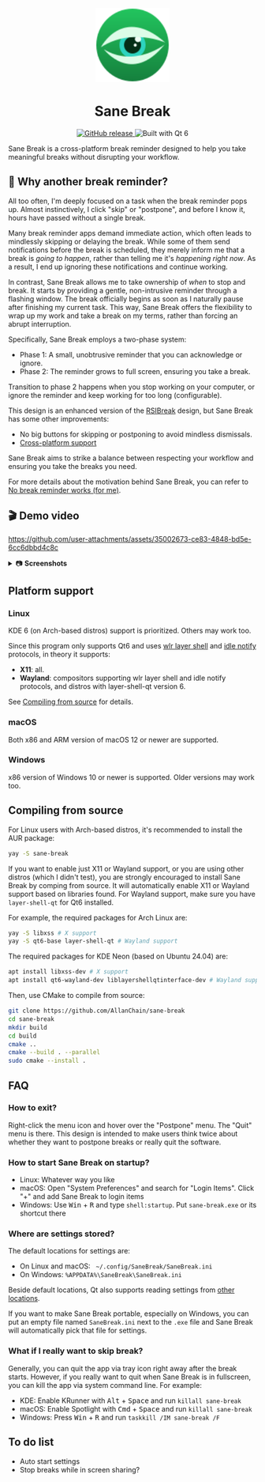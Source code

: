<p align="center">
  <img src="./resources/images/icon.svg" width="150" height="150">
</p>
<h1 align="center">Sane Break</h1>
<p align=center>
  <a href="https://github.com/AllanChain/sane-break/releases">
    <img src="https://img.shields.io/github/v/release/AllanChain/sane-break" alt="GitHub release">
  </a>
  <img src="https://img.shields.io/badge/built_with-Qt_6-Qt" alt="Built with Qt 6">
</p>

Sane Break is a cross-platform break reminder designed to help you take meaningful breaks without disrupting your workflow.

## 🤔 Why another break reminder?

All too often, I'm deeply focused on a task when the break reminder pops up. Almost instinctively, I click "skip" or "postpone", and before I know it, hours have passed without a single break.

Many break reminder apps demand immediate action, which often leads to mindlessly skipping or delaying the break. While some of them send notifications before the break is scheduled, they merely inform me that a break is _going to happen_, rather than telling me it's _happening right now_. As a result, I end up ignoring these notifications and continue working.

In contrast, Sane Break allows me to take ownership of _when_ to stop and break. It starts by providing a gentle, non-intrusive reminder through a flashing window. The break officially begins as soon as I naturally pause after finishing my current task. This way, Sane Break offers the flexibility to wrap up my work and take a break on my terms, rather than forcing an abrupt interruption.

Specifically, Sane Break employs a two-phase system:

- Phase 1: A small, unobtrusive reminder that you can acknowledge or ignore.
- Phase 2: The reminder grows to full screen, ensuring you take a break.

Transition to phase 2 happens when you stop working on your computer, or ignore the reminder and keep working for too long (configurable).

This design is an enhanced version of the [RSIBreak](https://apps.kde.org/rsibreak/) design, but Sane Break has some other improvements:

- No big buttons for skipping or postponing to avoid mindless dismissals.
- [Cross-platform support](#platform-support)

Sane Break aims to strike a balance between respecting your workflow and ensuring you take the breaks you need.

For more details about the motivation behind Sane Break, you can refer to [No break reminder works (for me)](https://allanchain.github.io/blog/post/sane-break-intro/).

## 🎬 Demo video

https://github.com/user-attachments/assets/35002673-ce83-4848-bd5e-6cc6dbbd4c8c

<details>
  <summary>📷 <b>Screenshots</b></summary>

![flashing](https://github.com/user-attachments/assets/d046c46d-3de9-4935-b16d-fbd2124c1d49)
![fullscreen](https://github.com/user-attachments/assets/59164505-3446-4ef7-b0e0-5ffe0a607c44)
![macos](https://github.com/user-attachments/assets/941e20bf-46ed-434b-802b-541a34f10f0b)

</details>

## Platform support

### Linux

KDE 6 (on Arch-based distros) support is prioritized. Others may work too.

Since this program only supports Qt6 and uses [wlr layer shell](https://wayland.app/protocols/wlr-layer-shell-unstable-v1) and [idle notify](https://wayland.app/protocols/ext-idle-notify-v1) protocols, in theory it supports:
- **X11**: all.
- **Wayland**: compositors supporting wlr layer shell and idle notify protocols, and distros with layer-shell-qt version 6.

See [Compiling from source](#compiling-from-source) for details.

### macOS

Both x86 and ARM version of macOS 12 or newer are supported.

### Windows

x86 version of Windows 10 or newer is supported. Older versions may work too.

## Compiling from source

For Linux users with Arch-based distros, it's recommended to install the AUR package:
```bash
yay -S sane-break
```

If you want to enable just X11 or Wayland support, or you are using other distros (which I didn't test), you are strongly encouraged to install Sane Break by comping from source.
It will automatically enable X11 or Wayland support based on libraries found.
For Wayland support, make sure you have `layer-shell-qt` for Qt6 installed.

For example, the required packages for Arch Linux are:
```bash
yay -S libxss # X support
yay -S qt6-base layer-shell-qt # Wayland support
```

The required packages for KDE Neon (based on Ubuntu 24.04) are:
```bash
apt install libxss-dev # X support
apt install qt6-wayland-dev liblayershellqtinterface-dev # Wayland support
```

Then, use CMake to compile from source:

```bash
git clone https://github.com/AllanChain/sane-break
cd sane-break
mkdir build
cd build
cmake ..
cmake --build . --parallel
sudo cmake --install .
```

## FAQ

### How to exit?

Right-click the menu icon and hover over the "Postpone" menu. The "Quit" menu is there. This design is intended to make users think twice about whether they want to postpone breaks or really quit the software.

### How to start Sane Break on startup?

- Linux: Whatever way you like
- macOS: Open "System Preferences" and search for "Login Items". Click "+" and add Sane Break to login items
- Windows: Use <kbd>Win</kbd> + <kbd>R</kbd> and type `shell:startup`. Put `sane-break.exe` or its shortcut there

### Where are settings stored?

The default locations for settings are:
- On Linux and macOS: ` ~/.config/SaneBreak/SaneBreak.ini`
- On Windows: `%APPDATA%\SaneBreak\SaneBreak.ini`

Beside default locations, Qt also supports reading settings from [other locations](https://doc.qt.io/qt-6/qsettings.html#locations-where-application-settings-are-stored).

If you want to make Sane Break portable, especially on Windows, you can put an empty file named `SaneBreak.ini` next to the `.exe` file and Sane Break will automatically pick that file for settings.

### What if I really want to skip break?

Generally, you can quit the app via tray icon right away after the break starts.
However, if you really want to quit when Sane Break is in fullscreen, you can kill the app via system command line. For example:
- KDE: Enable KRunner with <kbd>Alt</kbd> + <kbd>Space</kbd> and run `killall sane-break`
- macOS: Enable Spotlight with <kbd>Cmd</kbd> + <kbd>Space</kbd> and run `killall sane-break`
- Windows: Press <kbd>Win</kbd> + <kbd>R</kbd> and run `taskkill /IM sane-break /F`

## To do list

- Auto start settings
- Stop breaks while in screen sharing?

